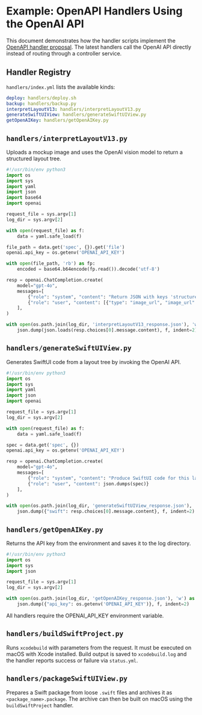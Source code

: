 # Example: OpenAPI Handlers Using the OpenAI API

This document demonstrates how the handler scripts implement the
[OpenAPI handler proposal](openapi-handler-proposal.md). The latest
handlers call the OpenAI API directly instead of routing through a
controller service.

## Handler Registry

`handlers/index.yml` lists the available kinds:

```yaml
deploy: handlers/deploy.sh
backup: handlers/backup.py
interpretLayoutV13: handlers/interpretLayoutV13.py
generateSwiftUIView: handlers/generateSwiftUIView.py
getOpenAIKey: handlers/getOpenAIKey.py
```

## `handlers/interpretLayoutV13.py`

Uploads a mockup image and uses the OpenAI vision model to return a
structured layout tree.

```python
#!/usr/bin/env python3
import os
import sys
import yaml
import json
import base64
import openai

request_file = sys.argv[1]
log_dir = sys.argv[2]

with open(request_file) as f:
    data = yaml.safe_load(f)

file_path = data.get('spec', {}).get('file')
openai.api_key = os.getenv('OPENAI_API_KEY')

with open(file_path, 'rb') as fp:
    encoded = base64.b64encode(fp.read()).decode('utf-8')

resp = openai.ChatCompletion.create(
    model="gpt-4o",
    messages=[
        {"role": "system", "content": "Return JSON with keys 'structured' and 'description'."},
        {"role": "user", "content": [{"type": "image_url", "image_url": {"url": f"data:image/png;base64,{encoded}"}}]}
    ],
)

with open(os.path.join(log_dir, 'interpretLayoutV13_response.json'), 'w') as f:
    json.dump(json.loads(resp.choices[0].message.content), f, indent=2)
```

## `handlers/generateSwiftUIView.py`

Generates SwiftUI code from a layout tree by invoking the OpenAI API.

```python
#!/usr/bin/env python3
import os
import sys
import yaml
import json
import openai

request_file = sys.argv[1]
log_dir = sys.argv[2]

with open(request_file) as f:
    data = yaml.safe_load(f)

spec = data.get('spec', {})
openai.api_key = os.getenv('OPENAI_API_KEY')

resp = openai.ChatCompletion.create(
    model="gpt-4o",
    messages=[
        {"role": "system", "content": "Produce SwiftUI code for this layout."},
        {"role": "user", "content": json.dumps(spec)}
    ],
)

with open(os.path.join(log_dir, 'generateSwiftUIView_response.json'), 'w') as f:
    json.dump({"swift": resp.choices[0].message.content}, f, indent=2)
```

## `handlers/getOpenAIKey.py`

Returns the API key from the environment and saves it to the log
directory.

```python
#!/usr/bin/env python3
import os
import sys
import json

request_file = sys.argv[1]
log_dir = sys.argv[2]

with open(os.path.join(log_dir, 'getOpenAIKey_response.json'), 'w') as f:
    json.dump({"api_key": os.getenv('OPENAI_API_KEY')}, f, indent=2)
```

All handlers require the OPENAI_API_KEY environment variable.

## `handlers/buildSwiftProject.py`

Runs `xcodebuild` with parameters from the request. It must be executed on
macOS with Xcode installed. Build output is saved to `xcodebuild.log` and the
handler reports success or failure via `status.yml`.

## `handlers/packageSwiftUIView.py`

Prepares a Swift package from loose `.swift` files and archives it as
`<package_name>.package`. The archive can then be built on macOS using the
`buildSwiftProject` handler.

